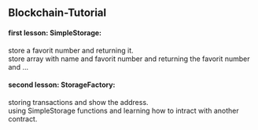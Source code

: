 ## Blockchain-Tutorial

<h4>first lesson: SimpleStorage:</h4>
store a favorit number and returning it.<br/>
store array with name and favorit number and returning the favorit number and ...
<h4>second lesson: StorageFactory:</h4>
storing transactions and show the address.<br/>
using SimpleStorage functions and learning how to intract with another contract.
